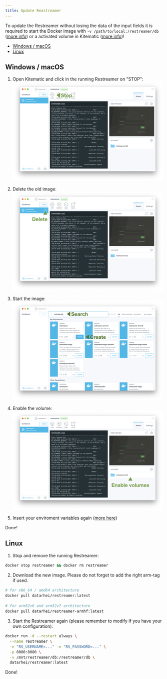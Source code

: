 ```yaml
---
title: Update Reastreamer
---
```


To update the Restreamer without losing the data of the input fields it is required to start the Docker image with `-v /path/to/local:/restreamer/db` ([more info](installation-linux-64.html#description-of-the-command)) or a activated volume in Kitematic ([more info](installation-osx-windows.html#important-customizations))!

* [Windows / macOS](#windows-macos)
* [Linux](#linux)

## Windows / macOS

1. Open Kitematic and click in the running Restreamer on "STOP":
   ![Kitematic Stop](../img/kitematic-restreamer-stop.png)

2. Delete the old image:
   ![Kitematic Delete](../img/kitematic-restreamer-delete.png)

3. Start the image: 
  ![Kitematic Search](../img/kitematic-restreamer-search.png)

4. Enable the volume:
  ![Kitematic Volumes](../img/kitematic-restreamer-volumes.png)

5. Insert your enviroment variables again ([more here](references-environment-vars.html))

Done! 

## Linux

1. Stop and remove the running Restreamer:
  
  ```sh
  docker stop restreamer && docker rm restreamer
  ```

2. Download the new image. Please do not forget to add the right arm-tag if used.
  
  ```sh
  # for x86_64 / amd64 architecture
  docker pull datarhei/restreamer:latest

  # for arm32v6 and arm32v7 architecture
  docker pull datarhei/restreamer-armhf:latest
  ```

3. Start the Restreamer again (please remember to modify if you have your own configuration):
   
  ```sh
  docker run -d --restart always \
    --name restreamer \
    -e "RS_USERNAME=..." -e "RS_PASSWORD=..." \
    -p 8080:8080 \
    -v /mnt/restreamer/db:/restreamer/db \
    datarhei/restreamer:latest
  ```

Done!
